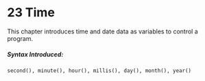 # 23 TimeThis chapter introduces time and date data as variables to control a program.

##### Syntax Introduced:

```second(), minute(), hour(), millis(), day(), month(), year()```
